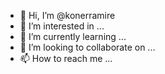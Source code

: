 - 👋 Hi, I’m @konerramire
- 👀 I’m interested in ...
- 🌱 I’m currently learning ...
- 💞️ I’m looking to collaborate on ...
- 📫 How to reach me ...

<!---
konerramire/konerramire is a ✨ special ✨ repository because its `README.md` (this file) appears on your GitHub profile.
You can click the Preview link to take a look at your changes.
--->
